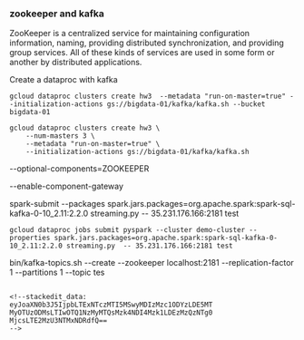 ### zookeeper and kafka
ZooKeeper is a centralized service for maintaining configuration information, naming, providing distributed synchronization, and providing group services. All of these kinds of services are used in some form or another by distributed applications.


Create a dataproc with kafka
```
gcloud dataproc clusters create hw3  --metadata "run-on-master=true" --initialization-actions gs://bigdata-01/kafka/kafka.sh --bucket bigdata-01

gcloud dataproc clusters create hw3 \
    --num-masters 3 \
    --metadata "run-on-master=true" \
    --initialization-actions gs://bigdata-01/kafka/kafka.sh
```

--optional-components=ZOOKEEPER

--enable-component-gateway 

spark-submit --packages spark.jars.packages=org.apache.spark:spark-sql-kafka-0-10_2.11:2.2.0 streaming.py  -- 35.231.176.166:2181 test
````
gcloud dataproc jobs submit pyspark --cluster demo-cluster --properties spark.jars.packages=org.apache.spark:spark-sql-kafka-0-10_2.11:2.2.0 streaming.py  -- 35.231.176.166:2181 test
````
bin/kafka-topics.sh --create --zookeeper localhost:2181 --replication-factor 1 --partitions 1 --topic tes
````

<!--stackedit_data:
eyJoaXN0b3J5IjpbLTExNTczMTI5MSwyMDIzMzc1ODYzLDE5MT
MyOTUzODMsLTIwOTQ1NzMyMTQsMzk4NDI4Mzk1LDEzMzQzNTg0
MjcsLTE2MzU3NTMxNDRdfQ==
-->